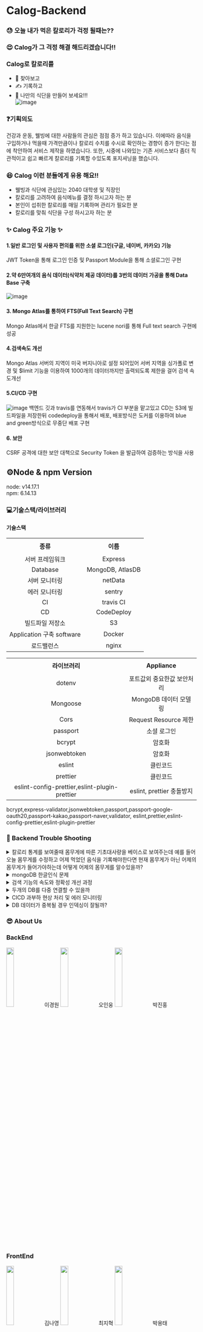 # Calog-Backend
### &#128531; 오늘 내가 먹은 칼로리가 걱정 될때는??</br></br> &#128525; Calog가 그 걱정 해결 해드리겠습니다!!</br></br> Calog로 칼로리를
- &#127859; 찾아보고
- &#9997; 기록하고
- &#127857; 나만의 식단을 만들어 보세요!!!</br>![image](https://user-images.githubusercontent.com/67377255/131629880-2b6a6f88-8765-4d5a-b739-e21b6793580f.png)
### &#10067;기획의도</br>
건강과 운동, 웰빙에 대한 사람들의 관심은 점점 증가 하고 있습니다. 이에따라 음식을 구입하거나 먹을때 가격만큼이나 칼로리 수치를 수시로 확인하는 경향이 증가 한다는 점에 착안하여 서비스 제작을 하였습니다. 또한, 시중에 나와있는 기존 서비스보다 좀더 직관적이고 쉽고 빠르게 칼로리를 기록할 수있도록 포지셔닝을 했습니다.
### 	&#128518; Calog 이런 분들에게 유용 해요!!
- 웰빙과 식단에 관심있는 2040 대학생 및 직장인
- 칼로리를 고려하여 음식메뉴를 결정 하시고자 하는 분
- 본인이 섭취한 칼로리를 매일 기록하며 관리가 필요한 분
- 칼로리를 맞춰 식단을 구성 하시고자 하는 분

### &#10024; Calog 주요 기능 &#10024;

#### 1.일반 로그인 및 사용자 편의를 위한 소셜 로그인(구글, 네이버, 카카오) 기능</br>
JWT Token을 통해 로그인 인증 및 Passport Module을 통해 소셜로그인 구현
#### 2.약 6만여개의 음식 데이터(식약처 제공 데이터)를 3번의 데이터 가공을 통해 Data Base 구축
![image](https://user-images.githubusercontent.com/67377255/131659047-a9f111e4-a190-4eb1-8a18-fb3baafe299d.png)
#### 3. Mongo Atlas를 통하여 FTS(Full Text Search) 구현
Mongo Atlas에서 한글 FTS를 지원한는 lucene nori를 통해 Full text search 구현에 성공
#### 4.검색속도 개선
Mongo Atlas 서버의 지역이 미국 버지니아로 설정 되어있어 서버 지역을 싱가폴로 변경 및 $limit 기능을 이용하여 
1000개의 데이터까지만 출력되도록 제한을 걸어 검색 속도개선
#### 5.CI/CD 구현
![image](https://user-images.githubusercontent.com/67377255/131667579-312529be-b178-4482-9c01-a85a4d7ca5e1.png)
백엔드 깃과 travis를 연동해서 travis가 CI 부분을 맡고있고 CD는 S3에 빌드파일을 저장한뒤 codedeploy을 통해서 배포, 
배포방식은 도커를 이용하여 blue and green방식으로 무중단 배포 구현 
#### 6. 보안
CSRF 공격에 대한 보안 대책으로 Security Token 을 발급하여 검증하는 방식을 사용

## ⚙Node & npm Version
node: v14.17.1  
npm: 6.14.13  

### &#128187;기술스택/라이브러리
#### 기술스택
<table width = "200" style="text-align:center;" >
  <tr>
    <th height = "40"> 종류</th>
    <th height = "40">이름</th>

  </tr>
  <tr>
    <td>서버 프레임워크</td>
    <td>Express</td>
  </tr>
  <tr>
    <td >Database</td>
    <td>MongoDB, AtlasDB</td>
  </tr>
  <tr>
    <td >서버 모니터링</td>
    <td>netData</td>
  </tr>
  <tr>
    <td >에러 모니터링</td>
    <td>sentry</td>
  </tr>
  <tr>
    <td >CI</td>
    <td>travis CI</td>
  </tr>
  <tr>
    <td >CD</td>
    <td>CodeDeploy</td>
  </tr>
  <tr>
    <td >빌드파일 저장소</td>
    <td>S3</td>
  </tr>
  <tr>
    <td >Application 구축 software</td>
    <td>Docker</td>
  </tr>
  <tr>
    <td >로드밸런스</td>
    <td>nginx</td>
  </tr>

<table width = "200" style="text-align:center;" >
  <tr>
    <th height = "40">라이브러리</th>
    <th height = "40">Appliance</th>

  </tr>
  <tr>
    <td >dotenv</td>
    <td>포트값외 중요한값 보안처리</td>
  </tr>
  <tr>
    <td >Mongoose</td>
    <td>MongoDB 데이터 모델링</td>
  </tr>
  <tr>
    <td >Cors</td>
    <td>Request Resource 제한</td>
  </tr>
   <tr>
    <td>passport</td>
    <td> 소셜 로그인 </td>
  </tr>
   <tr>
    <td>bcrypt</td>
    <td> 암호화 </td>
  </tr>
  <tr>
    <td >jsonwebtoken</td>
    <td> 암호화 </td>
  </tr>
   <tr>
    <td> eslint </td>
    <td> 클린코드 </td>
  </tr>
   <tr>
    <td>prettier</td>
    <td> 클린코드 </td>
  </tr>
   <tr>
    <td>eslint-config-prettier,eslint-plugin-prettier
</td>
    <td> eslint, prettier 충돌방지 </td>
  </tr>
</table>
bcrypt,express-validator,jsonwebtoken,passport,passport-google-oauth20,passport-kakao,passport-naver,validator,
eslint,prettier,eslint-config-prettier,eslint-plugin-prettier


### &#127919; Backend Trouble Shooting


                                                           
<details>
<summary>칼로리 통계를 보여줄때 몸무게에 따른 기초대사량을 베이스로 보여주는데 예를 들어 오늘 몸무게를 수정하고 어제 먹었던 음식을 기록해야한다면 현재 몸무게가 아닌 어제의 몸무게가 들어가야하는데 어떻게 어제의 몸무게를 알수있을까?</summary>
<div markdown="1">       

  </br>몸무게를 수정할때마다 수정한 날짜와 몸무게를 같이 저장을 하자.


</div>
</details>

<details>
<summary> mongoDB 한글인식 문제</summary>
<div markdown="1">       
  </br>
    음식 name 필드에 "text"인덱싱을 해준후 $text $search로 검색을하면 더 빠르지만 검색범위가 너무 좁아진다. 
  이유는 몽고DB default_language가 영어라서 범위를 커버를 못한다. 그래서 default_language: ngram을 해줘야하는데 
  ngram은 full text search 보다 검색속도가 느리다. 

  ![image](https://user-images.githubusercontent.com/67377255/131694733-38223f08-471a-49fa-8288-52216c9b3331.png)

</div>
</details>   

<details>
<summary>검색 기능의 속도와 정확성 개선 과정</summary>
<div markdown="1">       
  </br>우선 처음에 검색기능을 구현하는데 있어 정규식과 levenshtein 라이브러리를 사용했습니다. 하지만 속도적인 부분과 연관도 부분에 있어 
  아쉬운 부분을 찾을 수 있었고 몽고DB의 인덱싱을 이용하게 됐습니다.

   ![image](https://user-images.githubusercontent.com/67377255/131695235-c3a8b20c-a9b2-4cd7-9b51-10e871ee320e.png)

    (levenshtein과 정규식 이용했을 때의 속도)

createIndex를 통해 음식 name 필드에 인덱스를 만들고 $search와 $meta score 등을 이용해서 검색을 했습니다.  정규식과 levenshtein에서 아쉬웠던 
  속도적인 부분은 월등히 상승했지만, 아쉽게도 한글 풀 텍스트 서치를 지원하지 않아,
  이번엔 정확성이 걸림돌이 되었습니다. (국 검색시 많은 데이터들이 안나오고 ‘몽고 간장 국’ 하나만 출력됨) Default languae 값을 변경하려고 했지만, 
  한국어를 지원하지 않아서 한글 풀 텍스트 서치를 지원하는 툴을 찾게됐습니다.

![image](https://user-images.githubusercontent.com/67377255/131718748-61aaadb8-e2ef-482b-a63e-b8ea6851a2f9.png)

    
  (createIndex와 $search를 이용했을 때의 속도)

    그 결과 엘라스틱 서치를 알게됐고 lucene nori를 통해 한글 풀 텍스트 서치를 지원한다는 것을 알게됐습니다. 
  속도에 있어서도 엘라스틱 서치가 월등한 성능을 보인다는 것도 알게됐습니다. 유튜브와 구글링, 인프런 등 온갖 수단을 동원하여 
  엘라스틱 서치와 키바나를 설치하려 했지만, 번번히 실패했습니다. 제가 주로 겪었던 오류는 엘라스틱 서치를 실행하면 키바나를 
  실행할 수 없게되는데,
  ‘kibana server is not ready yet’ 이라는 오류가 떴고 이에 구글링을 통해 키바나와 엘라스틱 서치의 
  버전을 같게해봤지만 문제가 여전히 발생했습니다.
  또 ‘job for elasticsearch.service failed because a fatal signal was delivered to the control process’ 오류가 
  발생하여 구글링을 해보니 
  log를 찍어보래서 status를 통해 확인해보니 ‘elasticsearch.service: failed with result 'timeout’.’ 오류를 발견했습니다. 
  이에 구글링을 통해 timeoutSec을 늘려봤지만, 여전히 아무런 효과도 보지 못했습니다. 5일 정도의 시간을 들였지만, 
  아무런 진전이 없었고 ec2 서버와의
  연결까지 계속 끊어지자 튜터님께 문의를 드리게 됐습니다. 문의 결과 ec2의 사양이 부족한 것이 문제였습니다. 팀원들과 
  의논해본 결과 이미 너무 많은 
  시간을 엘라스틱 서치의 설치에 사용했고 EC2를 업그레이드 하기 위한 월 54000원의 비용도 현실적으로 불가능하다고 판단하여
  다른 방법을 찾아보기로 했습니다.

    그렇게 마지막으로 몽고DB 아틀라스를 도전해보기로 했습니다. 엘리스틱 서치와 마찬가지로 lucene 기반으로
  nori를 사용할 수 있어 한글 풀 텍스트 
  서치 문제를 해결할 수 있었습니다. search Index에 언어 분석기로 노리를 사용했고 aggregate를 통해 인덱싱에도 성공하였습니다.
  다만 문제가 있다면 
  보다 속도가 3배 이상 느리다는 것이었습니다. 또 오타 자동 수정 등의 기능들도 완벽하게 구현되지 않아 정확성도 
  약간은 떨어지는 모습을 보였습니다.

   ![image](https://user-images.githubusercontent.com/67377255/131695492-a81b938e-a30f-462d-97fb-16a2f6ce6e0a.png)

    (몽고DB 아틀라스를 이용했을 때의 검색 속도)

    우선 속도적인 부분을 해결하기 위해 몇가지 가능성을 생각해봤습니다.

    *1. DB가 클라우드에 있어 느린가?*

    *2. Nori 형태소 분석기를 사용해서 느린가?*

    우선 아틀라스에서 영어로 테스트를 해봤지만 , 한글로 했을때와 비슷한 속도를 얻을 수 있었고 
  저희는 1번에 초점을 더 맞추게 되었습니다. 
  결과적으로 클라우드이기 때문에 로컬보다는 당연히 느릴 수 밖에 없다는 결론이 나왔고 저희는 최후의 수단으로 
  아틀라스의 지역을 기존 버지니아에서 
  싱가폴로 변경했습니다. 당연한 결과였지만, 속도가 상승했습니다. 또 이와 관련되어 현재는 food 컬렉션만 아틀라스에서 
  테스트하고 있는데 다른 컬렉션들을 
  아틀라스로 옮길 것인지 지금처럼 food 컬렉션만 아틀라스에서 사용하고 나머지를 분리해서 사용할 것인지에 대해서 고민을 하게 됐습니다. 
  하지만 아틀라스에서는 전체적인 DB 작업들의 속도가 느리다는 테스트 결과를 얻었기 때문에 두 개의 DB를 사용하잔는 결론에 달했습니다.

   ![image](https://user-images.githubusercontent.com/67377255/131695564-2a5ed53c-3284-494b-9863-03668951298f.png)

  ![image](https://user-images.githubusercontent.com/67377255/131695601-6bbcc6d3-c6ea-47b1-aabd-2b273ac050a2.png)
    (버지니아와 싱가포르의 검색 속도 비교)

    두번째로 정확성 부분은 아직 해결하는 중이지만, 오타 자동 수정 기능이 한글을 완벽히 지원하지 않는 것 같다는 사실을 파악했습니다.
  어떻게 필터를 주느냐에 따라서 어떤 키워드는 정확성이 올라가지만, 다른 키워드의 정확성은 오히려 떨어지는 경우도 있었기 때문입니다.
  또 기존에 사용하던 정규식과 인덱싱을 동시에 사용할 경우 ‘꿩’과 같은 한글자 키워드를 입력할때 오류가 발생한다는 사실을 발견했고  
  정규식을 지우는 방식을 선택했습니다.

    향후 추가적으로 해결할 문제는 여전히 정확도와 속도에 관한 것입니다. 
  더 효율적으로 인덱싱을 하여 속도를 높이고 아직 검색 결과에 있어서 연관도가 너무 떨어지는 결과들까지 출력되는데 이를 
  수정하는것에 초점을 맞출 계획입니다.

                                                                 **—중간발표후—**

    추가적인 속도를 향상을 위해서 두가지 도전을 더해봤습니다.  Region을 싱가폴로 옮긴것만으로도 
  2배의 속도향상이 있었는데 만약에 서울로 옮길 수 있다면 얼마나 더 속도가 올라 갈까라는 생각을 하게 됐습니다. 
  우선 아틀라스에서 지역을 서울로하여 클러스터를 만들 수 있는 방안이 있어 이를 시도했지만, 
  아쉽게도 저희가 사용하고 있는 M0 프리티어에서는 서울을 선택할 수 없었습니다. 
  그래서 차선책으로 다른 VPC간의 연결을 할 수 있게 해주는 Peering을 통해 아틀라스와 저희 서버 EC2를 연결하려 했지만, 
  Peering 기능도 프리티어에서는 사용할 수 없었습니다. 이 둘 기능을 사용하기 위해서는 
  최소한 월 72000원 정도의 금액을 지불해야했고 엘라스틱 서치를 사용하지 않은 이유와 마찬가지로 이는 포기할 수 밖에 없었습니다.

    위의 문제들에 더해 다른 문제가 생겼는데, 몇몇 키워드들, 특히 밥, 치킨, 피자 처럼 비교적 포괄적인 키워드들은 검색결과가 
  몇 천개씩 출력되어 검색속도가 너무 느리다는 것이었습니다. 그래서 이를 해결하기위해 $limit를 통해 1000개의 데이터만 출력되도록 
  설정했고 속도가 확연히 올라가는 것을 볼 수 있었습니다. 이렇게 과감하게 
  $limit로 1000개의 데이터만 출력되도록 한 근거는 저희 검색은 연관도 순으로 출력이 되기 때문에 1000개 이상의 데이터들은 검색한 
  키워드와 연관도가 많이 떨어지기 때문입니다.

   ![image](https://user-images.githubusercontent.com/67377255/131695674-bd08b4e1-49e3-48dd-8a6d-925adfeba320.png)
   ![image](https://user-images.githubusercontent.com/67377255/131695724-8a0abaf2-f7f3-4a53-a3eb-738356cf24ac.png)
    ($limit: 1000 설정 유무에 따른 속도 비교)

     

    다음으로 정확도 개선을 위해서 세 가지 방안을 구상했습니다. 첫번째로 정규식을 사용하는 방식입니다. 
  하지만 정규식을 사용할 경우 lucene을 nori가 아닌 keyword로 사용해야하기 때문에 시작부터 문제가 있을것이라는 생각이 들었습니다
  . 아니나 다를까 아래의 사진을 보면 lucene nori를 사용했을 보다 검색 결과의 정확도가 매우 떨어지는 것을 확인할 수 있습니다.

  ![image](https://user-images.githubusercontent.com/67377255/131695837-ed673498-c354-49b3-ad4a-48a94984c3f8.png)
![image](https://user-images.githubusercontent.com/67377255/131695885-216b190f-55b6-4d6c-a876-e4c4960053b7.png)
    ($regex를 사용 유무에 따른 정확도 비교)

    두번째로 fuzzy를 사용하여 오타를 수정함으로써 검색 정확도를 올리는 방법을 생각해봤습니다. 
  maxEdits 기능은 1개 혹은 2개를 옵션으로 선택하여 그 개수만큼 오타의 편집을 허용하는 것을 결정합니다. 
  prefixLength 기능은 출력 값의 시작 부분에서부터 정확히 일치해야하는 글자 수를 정하는 것입니다. 
  저는 이 부분을 다양하게 설정하며 여러 시도를 해봤지만,
  Lucene nori에서는 이 기능이 적용되지 않는 것 같다는 결론에 달했습니다.

  ![image](https://user-images.githubusercontent.com/67377255/131695929-c6ad90d5-e330-4249-8658-b86c9cd41d75.png)
    (fuzzy를 사용했지만, 적용이 잘 안된 듯한 결과물)

    그래서 마지막으로 저희가 겪고 있는 문제를 근본적으로 생각해봤습니다. 검색 정확도가 떨어진다고 
  판단한 이유는 가장 general한 값을 검색했을 때, 그 값이 나오지 않는다는 것이었습니다. 예를 들면  
  오이를 검색하면 ‘오이김치’, 치킨을 검색하면 
  ‘하이치킨’과 같은 값들이 가장 위에 출력되면서, 검색 키워드와 정확히 일치하는 값이 나오지 않았습니다. 
  이에 저는 데이터 베이스에 이렇게 누락된 값들을 
  추가하는 방법을 생각했습니다. 또 검색 가이드를 작성하여 검색할때 어떻게 원하는 값에 가까운 결과물을 
  얻을 수 있는지도 추가하는 방법도 생각해봤습니다. 
  그리고 향후 유저가 유입되면 검색어 사전 DB를 개설하여 사용자들이 원하는 데이터도 추가하고 오타들을 
  저장하여 사용자가 오타를 입력해도 
  정확한 검색 결과가 나오도록 할 계획입니다.


</div>
</details>


    
<details>
<summary>두개의 DB를 다중 연결할 수 있을까</summary>
<div markdown="1">       

  </br>아틀라스를 사용하며 걱정했던 점이 아틀라스의 속도가 일반 mongo db보다 느리다는 것인데, 
  그렇다면 음식 컬렉션만 아틀라스를 이용하고 나머지 컬렉션들은 기존의 mongo db를 이용할 수 있는지 알아봤다. 

    아래의 방법을 사용하여 쉽게 두개의 DB를 다중연결하여 사용할 수 있었다.

   ![image](https://user-images.githubusercontent.com/67377255/131699310-403ff8ac-198e-4ab3-9575-1f0c7aff4963.png)
   ![image](https://user-images.githubusercontent.com/67377255/131699362-19bad827-985c-43f2-a1fa-59f72ceb2193.png)
![image](https://user-images.githubusercontent.com/67377255/131699426-e6a1d23c-b222-484f-aad0-ea20c26bde37.png)
    위와같은 형태로 models/index.js를 두개로 나눠서 
    'export const 변수명 = mongoose.createConnection(mongodb 주소)를 사용하여 다른 models에서 필요한 DB에 맞게 변수를 
  import하여사용하면 두개의 다른 DB를 사용할 수 있다.

</div>
</details>


    

<details>
<summary>CICD 과부하 현상 처리 및 에러 모니터링</summary>
<div markdown="1">       

    서비스는 지속적으로 제공해주어야 하는데 서버가 뻗어 버리거나 예기치못한 오류로 인해서 서버가 다운되면?

    오토 리스타트 or 셀프힐링
  
  docker 컨테이너를 띄울때 restart옵션
  "—restart on-failure[:maxretries]" 를 적용하여 exit 0(정상적인 종료)이 아닐경우 
  알아서 다시 리스타트 할수있도록 설정해놓고
  sentry로 에러가 났을시 에러로그를 수집하고 slack으로 알려줄수 있게 설정해서 프로젝트를 개선하는 방향.

    오토 스케일링

    
  쿠버네티스는 오토스케일링 옵션을 지원하나 도커 스웜은 안하므로 미리 스케일 아웃을 진행해야한다. 
  그래서 레플리카 셋업으로 매니저 노드와 워커 노드를 나눠서 레플리카로 서버를 나누어서 띄워서 트래픽을 분산시키면 
  되지만 현재 유저 확보가 되지 않은 상황에선 미리 스케일 아웃은 오버엔지니어링이라 생각해서 일단 하나의 서버로 돌리고 
  셀프 힐링 옵션만 주기로 결정.

  ![image](https://user-images.githubusercontent.com/85466642/131809895-2ed4a915-492c-48ad-af32-56cdfc0847cc.png)

    
  도커 스웜을 공부하고 구현하기까지는 성공을 했다. 하지만 이것또한 현재 상황에선 오버엔지니어링이라고 생각한다. 
  하지만 개발자는 현재 비즈니스 상황에 따라 적절한 엔지니어링 수준을 결정하는 능력이 중요하다고 생각한다. 
  사용자가 폭팔적으로 증가했을 때 기술적 준비가 안 되어 있다면 개발자와 서비스 모두 큰 타격을 받는다. 
  그래서 추후에 유저가 많아졌을 경우를 대비해 도커스웜을 바로 도입할 수 있도록만 준비를 해두고 
  지금 아키텍처를 가지고 가는게 맞는거같다.


</div>
</details>


   
<details>
<summary>DB 데이터가 중복될 경우 인덱싱이 잘될까?
</summary>
<div markdown="1">       

  </br>여러 브랜드에서 같은 이름의 상품을 출시할 경우 name 필드에 브랜드명을 붙일 것인지, 
  brand 필드를 새로 만들어서 브랜드명을 넣어줄 것인지에 대해서 백엔드와 프론트엔드 간에 의견이 갈리게 됐다.
  우리 백엔드의 입장은 brand 필드를 만들어서 브랜드명을 따로 분리할 경우 name 필드가 중복될 여지가 있고 
  그렇게 될 경우 인덱싱이 잘 될지에 대한 우려였고 프론트엔드의 입장은 name 필드에 브랜드명을 붙일 경우 그 길이가 너무 길어져서
  시각적으로 보기 좋지 않다는 것이었다. 그래서 나는 중복데이터에 대한 인덱싱이 잘 되는가에 대해서 찾아봤다. 
  결과는 인덱싱이 되긴 하지만, 중복된 값이 있을때 인덱싱을 하는 것은 효율이 떨어지는 행위라는 글을 찾게 됐다. 
  그 예시로 남여로 인덱싱을 할 경우 너무 많은 중복이 있기 때문에, 인덱싱을 하나 안하나 비슷한 결과물이 나온다는 것을 볼 수 있었다.
  이에 나는 우리 데이터는 남여로 인덱싱을 하는 것처럼 극단적으로 많은 중복은 없을 것으로 판단하고 대략 200개 
  정도의 중복 데이터를 만들어 검색 속도의 차이를 확인해봤다. 

   ![image](https://user-images.githubusercontent.com/67377255/131714980-aeb3eb5e-3c5a-41f5-a4c4-25496d8a9367.png)

   ![image](https://user-images.githubusercontent.com/67377255/131715000-cbf2b42c-6b47-45e6-8e37-3b2f9d1b5020.png)

    (꿩불고기를 200개 만들어 중복된 데이터가 있을때의 속도와 중복된 데이터가 없을때의 속도 비교)

    테스트 결과 속도에는 큰 차이가 없었고 우리는 brand 필드를 새로 만들어서 name 필드에 중복을 허용하기로 했다. 
  그렇게 name과 brand에 같이 인덱싱을 주었는데 여기서 문제가 생겼다. 
  name, brand 어느 것에 우선 순위를 두더라도 검색 정확도가 현저히 떨어졌다. 
![image](https://user-images.githubusercontent.com/67377255/131715028-cd5801e6-1113-4a1b-b189-d7c5d3825f4f.png)
    (이름에 우선순위를 두고 피자를 검색했지만, 피자라는 general한 값보다 brand와 name 필드에 
  모두 피자가 포함된 값들이 가장 높은 우선순위로 출력됨)

    위와같은 문제점 때문에 name 필드에 브랜드 이름을 붙여주는 작업을 데이터 2차 가공때 진행하기로 했다.

</div>
</details>

### &#128526; About Us

### BackEnd
<img src = "https://user-images.githubusercontent.com/67377255/131719830-818e584e-a00e-4ff0-86cc-f77de8f7e853.png" width="20%" height="height 20%">이경원
<img src = "https://user-images.githubusercontent.com/67377255/131720046-280b9260-b101-432b-aca5-d7285348e81a.png" width="20%" height="20%">오인웅
<img src = "https://user-images.githubusercontent.com/67377255/131720564-2b8d4867-e77d-40a5-89c6-a8798041e26f.png" width="20%" height="20%">박진홍

### FrontEnd
<img src = "https://user-images.githubusercontent.com/67377255/131720858-c30559f5-03bb-4ff8-9fac-446b2850d144.png" width="20%" height="20%">김나영
<img src = "https://user-images.githubusercontent.com/67377255/131720943-94c4ad6b-a0c4-46d1-befd-48c29fd99642.png" width="20%" height="20%">최지혁
<img src = "https://user-images.githubusercontent.com/67377255/131720997-e9c83da8-fbd1-4b13-96e9-ad332d1e888f.png" width="20%" height="20%">박용태

### Designer(UI/UX)
<img src = "https://user-images.githubusercontent.com/67377255/131724823-64bc315f-1860-4fb6-b384-ebbf8543f4a7.png" width="20%" height="20%">김민경
<img src = "https://user-images.githubusercontent.com/67377255/131724365-0c5846cd-6a69-4f8c-80ae-128b4a1e3ea6.png" width="20%" height="20%">이경미


